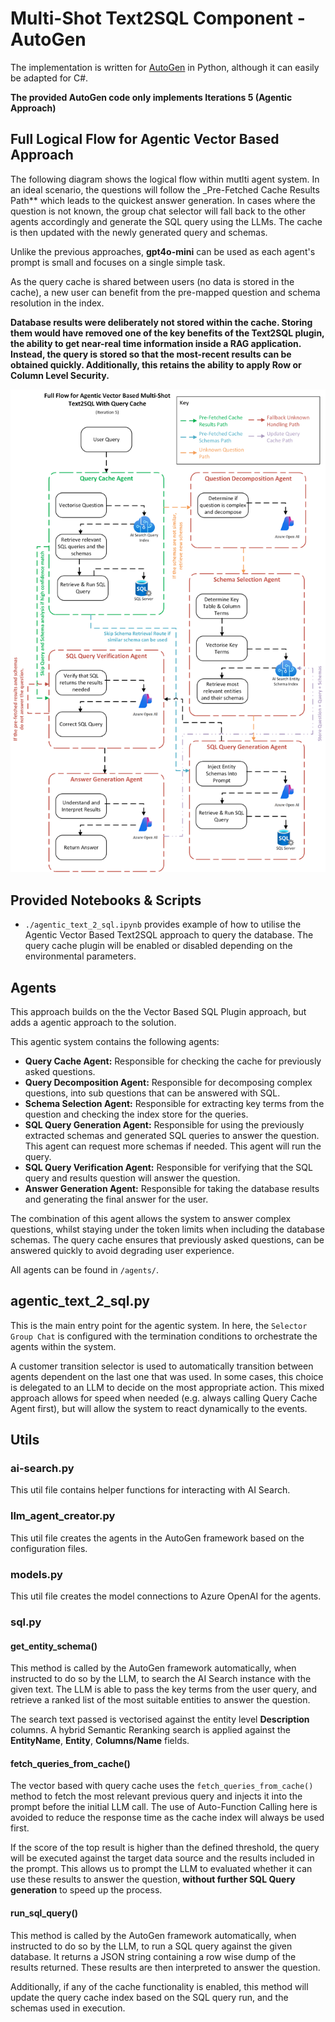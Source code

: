 # Multi-Shot Text2SQL Component - AutoGen

The implementation is written for [AutoGen](https://github.com/microsoft/autogen) in Python, although it can easily be adapted for C#.

**The provided AutoGen code only implements Iterations 5 (Agentic Approach)**

## Full Logical Flow for Agentic Vector Based Approach

The following diagram shows the logical flow within mutlti agent system. In an ideal scenario, the questions will follow the _Pre-Fetched Cache Results Path** which leads to the quickest answer generation. In cases where the question is not known, the group chat selector  will fall back to the other agents accordingly and generate the SQL query using the LLMs. The cache is then updated with the newly generated query and schemas.

Unlike the previous approaches, **gpt4o-mini** can be used as each agent's prompt is small and focuses on a single simple task.

As the query cache is shared between users (no data is stored in the cache), a new user can benefit from the pre-mapped question and schema resolution in the index.

**Database results were deliberately not stored within the cache. Storing them would have removed one of the key benefits of the Text2SQL plugin, the ability to get near-real time information inside a RAG application. Instead, the query is stored so that the most-recent results can be obtained quickly. Additionally, this retains the ability to apply Row or Column Level Security.**

![Vector Based with Query Cache Logical Flow.](../images/Agentic%20Text2SQL%20Query%20Cache.png "Agentic Vector Based with Query Cache Logical Flow")

## Provided Notebooks & Scripts

- `./agentic_text_2_sql.ipynb` provides example of how to utilise the Agentic Vector Based Text2SQL approach to query the database. The query cache plugin will be enabled or disabled depending on the environmental parameters.

## Agents

This approach builds on the the Vector Based SQL Plugin approach, but adds a agentic approach to the solution.

This agentic system contains the following agents:

- **Query Cache Agent:** Responsible for checking the cache for previously asked questions.
- **Query Decomposition Agent:** Responsible for decomposing complex questions, into sub questions that can be answered with SQL.
- **Schema Selection Agent:** Responsible for extracting key terms from the question and checking the index store for the queries.
- **SQL Query Generation Agent:** Responsible for using the previously extracted schemas and generated SQL queries to answer the question. This agent can request more schemas if needed. This agent will run the query.
- **SQL Query Verification Agent:** Responsible for verifying that the SQL query and results question will answer the question.
- **Answer Generation Agent:** Responsible for taking the database results and generating the final answer for the user.

The combination of this agent allows the system to answer complex questions, whilst staying under the token limits when including the database schemas. The query cache ensures that previously asked questions, can be answered quickly to avoid degrading user experience.

All agents can be found in `/agents/`.

## agentic_text_2_sql.py

This is the main entry point for the agentic system. In here, the `Selector Group Chat` is configured with the termination conditions to orchestrate the agents within the system.

A customer transition selector is used to automatically transition between agents dependent on the last one that was used. In some cases, this choice is delegated to an LLM to decide on the most appropriate action. This mixed approach allows for speed when needed (e.g. always calling Query Cache Agent first), but will allow the system to react dynamically to the events.

## Utils

### ai-search.py

This util file contains helper functions for interacting with AI Search.

### llm_agent_creator.py

This util file creates the agents in the AutoGen framework based on the configuration files.

### models.py

This util file creates the model connections to Azure OpenAI for the agents.

### sql.py

#### get_entity_schema()

This method is called by the AutoGen framework automatically, when instructed to do so by the LLM, to search the AI Search instance with the given text. The LLM is able to pass the key terms from the user query, and retrieve a ranked list of the most suitable entities to answer the question.

The search text passed is vectorised against the entity level **Description** columns. A hybrid Semantic Reranking search is applied against the **EntityName**, **Entity**, **Columns/Name** fields.

#### fetch_queries_from_cache()

The vector based with query cache uses the `fetch_queries_from_cache()` method to fetch the most relevant previous query and injects it into the prompt before the initial LLM call. The use of Auto-Function Calling here is avoided to reduce the response time as the cache index will always be used first.

If the score of the top result is higher than the defined threshold, the query will be executed against the target data source and the results included in the prompt. This allows us to prompt the LLM to evaluated whether it can use these results to answer the question, **without further SQL Query generation** to speed up the process.

#### run_sql_query()

This method is called by the AutoGen framework automatically, when instructed to do so by the LLM, to run a SQL query against the given database. It returns a JSON string containing a row wise dump of the results returned. These results are then interpreted to answer the question.

Additionally, if any of the cache functionality is enabled, this method will update the query cache index based on the SQL query run, and the schemas used in execution.
